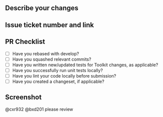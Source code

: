 ## Describe your changes

## Issue ticket number and link

## PR Checklist

- [ ] Have you rebased with develop?
- [ ] Have you squashed relevant commits?
- [ ] Have you written new/updated tests for Toolkit changes, as applicable?
- [ ] Have you successfully run unit tests locally?
- [ ] Have you lint your code locally before submission?
- [ ] Have you created a changeset, if applicable?

## Screenshot

@cxr932 @bxd201 please review
